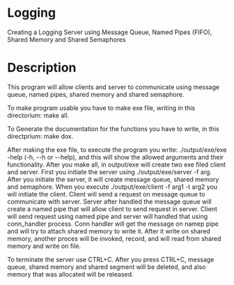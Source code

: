 # Logging
Creating a Logging Server using Message Queue, Named Pipes (FIFO), Shared Memory and Shared Semaphores

# Description

This program will allow clients and server to communicate using message queue, named pipes, shared memory and shared semaphore.


To make program usable you have to make exe file, writing in this directorium: make all.

To Generate the documentation for the functions you have to write, in this directprium: make dox.

After making the exe file, to execute the program you write: ./output/exe/exe -help (-h, --h or --help), and this will show the allowed arguments and their functionality.
After you make all, in output/exe will create two exe filed client and server. 
First you initiate the server using ./output/exe/server -f arg. After you initiate the server, it will create message queue, shared memory and semaphore.
When you execute ./output/exe/client -f arg1 -t arg2 you will initiate the client. Client will send a request on message queue to communicate with server. Server after handled the message queue will create a named pipe that will allow client to send request in server.
Client will send request using named pipe and server will handled that using conn_handler process. Conn handler will get the message on namep pipe and will try to attach shared memory to write it. After it write on shared memory, another proces will be invoked, record, and will read from shared memory and write on file.

To terminate the server use CTRL+C. After you press CTRL+C, message queue, shared memory and shared segment will be deleted, and also memory that was allocated will be released.
